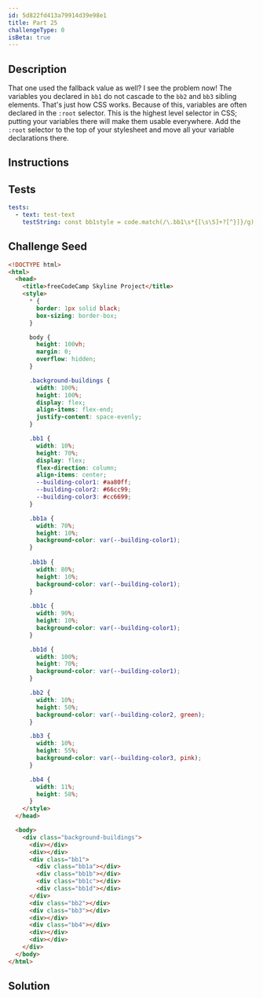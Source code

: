 ```yaml
---
id: 5d822fd413a79914d39e98e1
title: Part 25
challengeType: 0
isBeta: true
---
```


## Description
<section id='description'>

That one used the fallback value as well? I see the problem now! The variables you declared in `bb1` do not cascade to the `bb2` and `bb3` sibling elements. That's just how CSS works. Because of this, variables are often declared in the `:root` selector. This is the highest level selector in CSS; putting your variables there will make them usable everywhere. Add the `:root` selector to the top of your stylesheet and move all your variable declarations there.
</section>

## Instructions
<section id='instructions'>
</section>

## Tests
<section id='tests'>

```yml
tests:
  - text: test-text
    testString: const bb1style = code.match(/\.bb1\s*{[\s\S]+?[^}]}/g)[0]; const rootStyle = code.match(/:root\s*{[\s\S]+?[^}]}/g)[0]; assert(/--building-color1\s*:\s*#aa80ff\s*(;|\s*})/g.test(rootStyle) && /--building-color2\s*:\s*#66cc99\s*(;|\s*})/g.test(rootStyle) && /--building-color3\s*:\s*#cc6699\s*(;|\s*})/g.test(rootStyle) && !/--building-color1\s*:\s*#aa80ff\s*(;|\s*})/g.test(bb1style) && !/--building-color2\s*:\s*#66cc99\s*(;|\s*})/g.test(bb1style) && !/--building-color3\s*:\s*#cc6699\s*(;|\s*})/g.test(bb1style));

```

</section>

## Challenge Seed
<section id='challengeSeed'>
<div id='html-seed'>

```html
<!DOCTYPE html>
<html>    
  <head>
    <title>freeCodeCamp Skyline Project</title>
    <style>
      * {
        border: 1px solid black;
        box-sizing: border-box;
      }

      body {
        height: 100vh;
        margin: 0;
        overflow: hidden;
      }

      .background-buildings {
        width: 100%;
        height: 100%;
        display: flex;
        align-items: flex-end;
        justify-content: space-evenly;
      }

      .bb1 {
        width: 10%;
        height: 70%;
        display: flex;
        flex-direction: column;
        align-items: center;
        --building-color1: #aa80ff;
        --building-color2: #66cc99;
        --building-color3: #cc6699;
      }

      .bb1a {
        width: 70%;
        height: 10%;
        background-color: var(--building-color1);
      }
  
      .bb1b {
        width: 80%;
        height: 10%;
        background-color: var(--building-color1);
      }
  
      .bb1c {
        width: 90%;
        height: 10%;
        background-color: var(--building-color1);
      }

      .bb1d {
        width: 100%;
        height: 70%;
        background-color: var(--building-color1);
      }

      .bb2 {
        width: 10%;
        height: 50%;
        background-color: var(--building-color2, green);
      }

      .bb3 {
        width: 10%;
        height: 55%;
        background-color: var(--building-color3, pink);
      }

      .bb4 {
        width: 11%;
        height: 58%;
      }
    </style>
  </head>

  <body>
    <div class="background-buildings">
      <div></div>
      <div></div>
      <div class="bb1">
        <div class="bb1a"></div>
        <div class="bb1b"></div>
        <div class="bb1c"></div>
        <div class="bb1d"></div>
      </div>
      <div class="bb2"></div>
      <div class="bb3"></div>
      <div></div>
      <div class="bb4"></div>
      <div></div>
      <div></div>
    </div>
  </body>
</html>
```

</div>
</section>


## Solution
<section id='solution'>

```js
```

</section>
